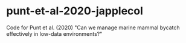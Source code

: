 # punt-et-al-2020-japplecol
Code for Punt et al. (2020) "Can we manage marine mammal bycatch effectively in low-data environments?"
